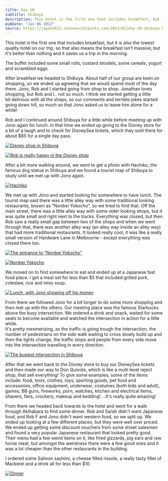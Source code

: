 ```yaml
---
title: Day 10
subtitle: Shibuya
description: This hotel is the first one that includes breakfast, but it is also the lowest quality hotel on our trip, so that also means the breakfast ...
pubDate: "Jan 06 2013"
source: https://japan2013.stevenocchipinti.com/2013/01/day-10-shibuya.html
---
```


This hotel is the first one that includes breakfast, but it is also the lowest quality hotel on our trip, so that also means the breakfast isn't massive, but it's better than nothing and it saves us a trip in the morning.

The buffet included some small rolls, custard strudels, some cereals, yogurt and scrambled eggs.

After breakfast we headed to Shibuya. About half of our group are keen on shopping, so we ended up agreeing that we would spend most of the day there. Jono, Rob and I started going from shop to shop. Jonathan loves shopping, but Rob and I.. not so much. I think we started getting a little bit delirious with all the shops, so our comments and terrible jokes started going down hill, so much so that Jono asked us to leave him alone for a while!

Rob and I continued around Shibuya for a little while before meeting up with Jono again for lunch. In that time we ended up going to the Disney store for a bit of a laugh and to check for DisneySea tickets, which they sold there for about $65 for a single day pass.

[![Disney shop in Shibuya](https://4.bp.blogspot.com/-qdeytttbA6o/UOl-YbpXZeI/AAAAAAAAAqk/KulLaJmwrpE/s320/DSC_7024.JPG)](https://4.bp.blogspot.com/-qdeytttbA6o/UOl-YbpXZeI/AAAAAAAAAqk/KulLaJmwrpE/s1600/DSC_7024.JPG)

[![Rob is really happy in the Disney shop](https://1.bp.blogspot.com/-qxgDFsuGZqQ/UOl-Ya9fR-I/AAAAAAAAAqo/wecsKdlWpDE/s320/DSC_7031.JPG)](https://1.bp.blogspot.com/-qxgDFsuGZqQ/UOl-Ya9fR-I/AAAAAAAAAqo/wecsKdlWpDE/s1600/DSC_7031.JPG)

After a bit more walking around, we went to get a photo with Hachiko, the famous dog statue in Shibuya and we found a tourist map of Shibuya to study until we met up with Jono again.

[![Hachiko](https://1.bp.blogspot.com/-QBBsAdF65fE/UOl-YpDnXXI/AAAAAAAAAqg/sxbpetntFVI/s320/DSC_7042.JPG)](https://1.bp.blogspot.com/-QBBsAdF65fE/UOl-YpDnXXI/AAAAAAAAAqg/sxbpetntFVI/s1600/DSC_7042.JPG)

We met up with Jono and started looking for somewhere to have lunch. The tourist map said there was a little alley way with some traditional looking restaurants, known as "Nonbei Yokocho", so we tried to find that. Off the main street, there was a little alley way with some older looking shops, but it was quite small and right next to the tracks. Everything was closed, but then Rob saw a really small gap between two of the shops and when we went through that, there was another alley way (an alley way inside an alley way) that had more traditional restaurants. It looked really cool, it was like a really small version of Hardware Lane in Melbourne - except everything was closed there too.

[![The entrance to "Nonbei Yokocho"](https://4.bp.blogspot.com/-jLMB9gNM2I4/UOl-Zo4ogzI/AAAAAAAAAqs/4fz-WgOFZnE/s320/DSC_7051.JPG)](https://4.bp.blogspot.com/-jLMB9gNM2I4/UOl-Zo4ogzI/AAAAAAAAAqs/4fz-WgOFZnE/s1600/DSC_7051.JPG)

[![Nonbei Yokocho](https://2.bp.blogspot.com/-49wH4yzbJnE/UOl-Z7ErKiI/AAAAAAAAAq0/LVdAv8fVsB8/s320/DSC_7053.JPG)](https://2.bp.blogspot.com/-49wH4yzbJnE/UOl-Z7ErKiI/AAAAAAAAAq0/LVdAv8fVsB8/s1600/DSC_7053.JPG)

We moved on to find somewhere to eat and ended up at a Japanese fast food place. I got a meal set for less than $5 that included grilled pork, coleslaw, rice and miso soup.

[![Lunch, with Jono showing off his money](https://1.bp.blogspot.com/-uyLLkhCInZU/UOl-Z1Rt1vI/AAAAAAAAAqw/pwipjSM677g/s320/DSC_7058.JPG)](https://1.bp.blogspot.com/-uyLLkhCInZU/UOl-Z1Rt1vI/AAAAAAAAAqw/pwipjSM677g/s1600/DSC_7058.JPG)

From there we followed Jono for a bit longer to do some more shopping and then met up with the others. Our meeting place was the famous Starbucks above the busy intersection. We ordered a drink and snack, waited for some seats to become available and watched the intersection in action for a little while.  
It's pretty mesmerizing, as the traffic is going trough the intersection, the number of pedestrians on the side walk waiting to cross slowly build up and then the lights change, the traffic stops and people from every side move into the intersection travelling in every direction.

[![The busiest intersection in Shibuya](https://3.bp.blogspot.com/-CnR1bsYI5YI/UOl-a-wA_YI/AAAAAAAAArA/BvS9ooZp_UU/s320/DSC_7063.JPG)](https://3.bp.blogspot.com/-CnR1bsYI5YI/UOl-a-wA_YI/AAAAAAAAArA/BvS9ooZp_UU/s1600/DSC_7063.JPG)

After that we went back to the Disney store to buy our DisneySea tickets and then made our way to Don Quixote, which is like a multi level reject shop, that sell everything! To give some examples, some of the items include: food, tools, clothes, toys, sporting goods, pet food and accessories, office equipment, underwear, costumes (both kids and adult), games, BB guns, fireworks, porn, watches, kitchen and electrical items, shavers, fans, crockery, makeup and bedding! ...It's really quite amazing!

From there we headed back towards to the hotel and went for a walk through Akihabara to find some dinner. Rob and Sarah didn't want Japanese food, and Rob F and Jono didn't want western food, so we split up. We ended up looking at a few different places, but they were well over priced. We ended up getting some discount vouchers from some street salesmen and found a very popular Japanese restaurant that looked pretty good. Their menu had a few weird items on it, like fried gizzards, pig ears and raw horse meat, but amongst the weirdness there were a few good ones and it was a lot cheaper than the other restaurants in the building.

I ordered some Salmon sashimi, a cheese filled rissole, a really tasty fillet of Mackerel and a drink all for less than $10.

[![Dinner](https://lh4.ggpht.com/-HhuCJUIYT2I/UOl454wb5cI/AAAAAAAAAqE/aQMCdsUhLP0/s320/20130106_203159.jpg)](240)
